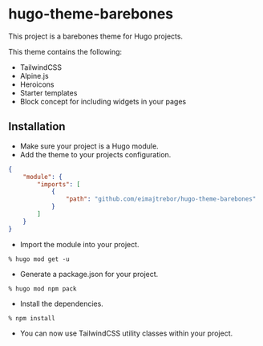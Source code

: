 # hugo-theme-barebones

This project is a barebones theme for Hugo projects.

This theme contains the following:

- TailwindCSS
- Alpine.js
- Heroicons
- Starter templates
- Block concept for including widgets in your pages

## Installation

- Make sure your project is a Hugo module.
- Add the theme to your projects configuration.

```json
{
    "module": {
        "imports": [
            {
                "path": "github.com/eimajtrebor/hugo-theme-barebones"
            }
        ]
    }
}
```

- Import the module into your project.

```
% hugo mod get -u
```

- Generate a package.json for your project.

```
% hugo mod npm pack
```

- Install the dependencies.

```
% npm install
```

- You can now use TailwindCSS utility classes within your project.


